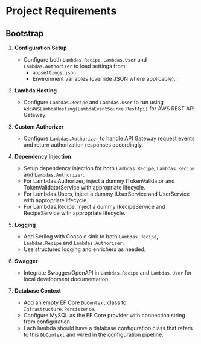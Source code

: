 # Project Requirements

## Bootstrap

1. **Configuration Setup**
   - Configure both `Lambdas.Recipe`, `Lambdas.User` and `Lambdas.Authorizer` to load settings from:
     - `appsettings.json`
     - Environment variables (override JSON where applicable).

2. **Lambda Hosting**
   - Configure `Lambdas.Recipe` and `Lambdas.User` to run using `AddAWSLambdaHosting(LambdaEventSource.RestApi)`
     for AWS REST API Gateway.

3. **Custom Authorizer**
   - Configure `Lambdas.Authorizer` to handle API Gateway request events
     and return authorization responses accordingly.

4. **Dependency Injection** 
   - Setup dependency injection for both `Lambdas.Recipe`, `Lambdas.Recipe` and `Lambdas.Authorizer`.
   - For Lambdas.Authorizer, inject a dummy ITokenValidator and TokenValidatorService with appropriate lifecycle.
   - For Lambdas.Users, inject a dummy IUserService and UserService with appropriate lifecycle.
   - For Lambdas.Recipe, inject a dummy IRecipeService and RecipeService with appropriate lifecycle.

5. **Logging**
   - Add Serilog with Console sink to both `Lambdas.Recipe`, `Lambdas.Recipe` and `Lambdas.Authorizer`.
   - Use structured logging and enrichers as needed.

6. **Swagger**
   - Integrate Swagger/OpenAPI in `Lambdas.Recipe` and `Lambdas.User` for local development documentation.

7. **Database Context**
   - Add an empty EF Core `DbContext` class to `Infrastructure.Persistence`.
   - Configure MySQL as the EF Core provider with connection string from configuration. 
   - Each lambda should have a database configuration class that refers to this `DbContext` and wired in the configuration pipeline.